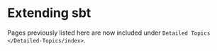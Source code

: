 Extending sbt
=============

Pages previously listed here are now included under
`Detailed Topics </Detailed-Topics/index>`.
